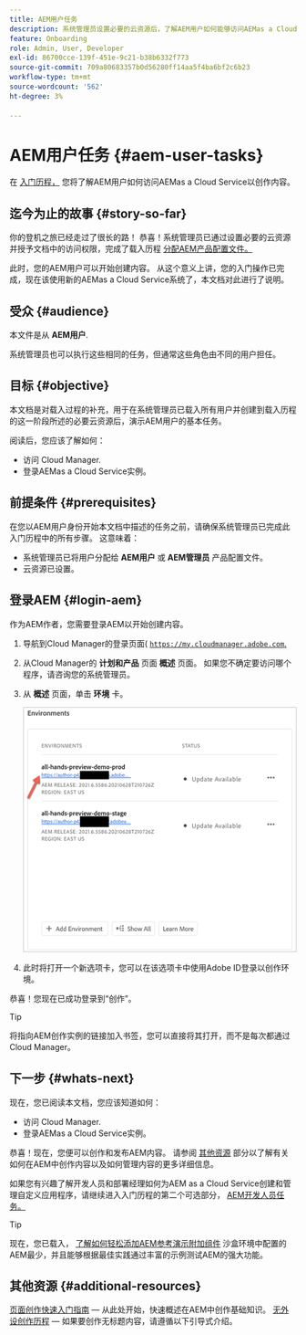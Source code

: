 ```yaml
---
title: AEM用户任务
description: 系统管理员设置必要的云资源后，了解AEM用户如何能够访问AEMas a Cloud Service以创作内容。
feature: Onboarding
role: Admin, User, Developer
exl-id: 86700cce-139f-451e-9c21-b38b6332f773
source-git-commit: 709a80683357b0d56280ff14aa5f4ba6bf2c6b23
workflow-type: tm+mt
source-wordcount: '562'
ht-degree: 3%

---
```



# AEM用户任务 {#aem-user-tasks}

在 [入门历程，](overview.md) 您将了解AEM用户如何访问AEMas a Cloud Service以创作内容。

## 迄今为止的故事 {#story-so-far}

你的登机之旅已经走过了很长的路！ 恭喜！系统管理员已通过设置必要的云资源并授予文档中的访问权限，完成了载入历程 [分配AEM产品配置文件。](assign-profiles-aem.md)

此时，您的AEM用户可以开始创建内容。 从这个意义上讲，您的入门操作已完成，现在该使用新的AEMas a Cloud Service系统了，本文档对此进行了说明。

## 受众 {#audience}

本文件是从 **AEM用户**.

系统管理员也可以执行这些相同的任务，但通常这些角色由不同的用户担任。

## 目标 {#objective}

本文档是对载入过程的补充，用于在系统管理员已载入所有用户并创建到载入历程的这一阶段所述的必要云资源后，演示AEM用户的基本任务。

阅读后，您应该了解如何：

* 访问 Cloud Manager.
* 登录AEMas a Cloud Service实例。

## 前提条件 {#prerequisites}

在您以AEM用户身份开始本文档中描述的任务之前，请确保系统管理员已完成此入门历程中的所有步骤。 这意味着：

* 系统管理员已将用户分配给 **AEM用户** 或 **AEM管理员** 产品配置文件。
* 云资源已设置。

## 登录AEM {#login-aem}

作为AEM作者，您需要登录AEM以开始创建内容。

1. 导航到Cloud Manager的登录页面( [`https://my.cloudmanager.adobe.com`.](https://my.cloudmanager.adobe.com/)

1. 从Cloud Manager的 **计划和产品** 页面 **概述** 页面。 如果您不确定要访问哪个程序，请咨询您的系统管理员。

1. 从 **概述** 页面，单击 **环境** 卡。

   ![环境卡](/help/journey-onboarding/assets/author-environ.png)

1. 此时将打开一个新选项卡，您可以在该选项卡中使用Adobe ID登录以创作环境。

恭喜！您现在已成功登录到“创作”。

>[!TIP]
>
>将指向AEM创作实例的链接加入书签，您可以直接将其打开，而不是每次都通过Cloud Manager。

## 下一步 {#whats-next}

现在，您已阅读本文档，您应该知道如何：

* 访问 Cloud Manager.
* 登录AEMas a Cloud Service实例。

恭喜！现在，您便可以创作和发布AEM内容。 请参阅 [其他资源](#additional-resources) 部分以了解有关如何在AEM中创作内容以及如何管理内容的更多详细信息。

如果您有兴趣了解开发人员和部署经理如何为AEM as a Cloud Service创建和管理自定义应用程序，请继续进入入门历程的第二个可选部分， [AEM开发人员任务。](developers.md)

>[!TIP]
>
>现在，您已载入， [了解如何轻松添加AEM参考演示附加组件](/help/journey-sites/demos-add-on/overview.md) 沙盒环境中配置的AEM最少，并且能够根据最佳实践通过丰富的示例测试AEM的强大功能。

## 其他资源 {#additional-resources}

[页面创作快速入门指南](/help/sites-cloud/authoring/getting-started/quick-start.md)  — 从此处开始，快速概述在AEM中创作基础知识。
[无外设创作历程](/help/journey-headless/author/overview.md)  — 如果要创作无标题内容，请遵循以下引导式介绍。

